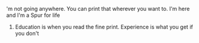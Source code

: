 'm not going anywhere. You can print that wherever you want to. I'm here and I'm a Spur for life
1. Education is when you read the fine print. Experience is what you get if you don't
